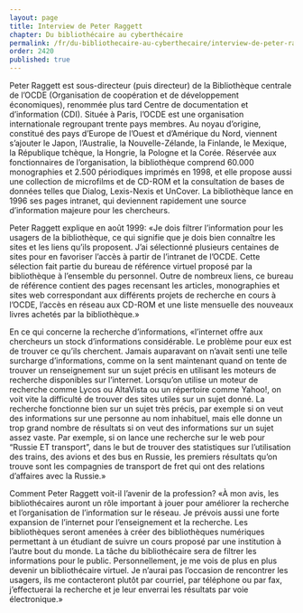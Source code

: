 ```yaml
---
layout: page
title: Interview de Peter Raggett
chapter: Du bibliothécaire au cyberthécaire
permalink: /fr/du-bibliothecaire-au-cyberthecaire/interview-de-peter-raggett/
order: 2420
published: true
---
```

<p>Peter Raggett est sous-directeur (puis directeur) de la Bibliothèque centrale de l’OCDE (Organisation de coopération et de développement économiques), renommée plus tard Centre de documentation et d’information (CDI). Située à Paris, l’OCDE est une organisation internationale regroupant trente pays membres. Au noyau d’origine, constitué des pays d’Europe de l’Ouest et d’Amérique du Nord, viennent s’ajouter le Japon, l’Australie, la Nouvelle-Zélande, la Finlande, le Mexique, la République tchèque, la Hongrie, la Pologne et la Corée. Réservée aux fonctionnaires de l’organisation, la bibliothèque comprend 60.000 monographies et 2.500 périodiques imprimés en 1998, et elle propose aussi une collection de microfilms et de CD-ROM et la consultation de bases de données telles que Dialog, Lexis-Nexis et UnCover. La bibliothèque lance en 1996 ses pages intranet, qui deviennent rapidement une source d’information majeure pour les chercheurs.</p>

<p>Peter Raggett explique en août 1999: «Je dois filtrer l’information pour les usagers de la bibliothèque, ce qui signifie que je dois bien connaître les sites et les liens qu’ils proposent. J’ai sélectionné plusieurs centaines de sites pour en favoriser l’accès à partir de l’intranet de l’OCDE. Cette sélection fait partie du bureau de référence virtuel proposé par la bibliothèque à l’ensemble du personnel. Outre de nombreux liens, ce bureau de référence contient des pages recensant les articles, monographies et sites web correspondant aux différents projets de recherche en cours à l’OCDE, l’accès en réseau aux CD-ROM et une liste mensuelle des nouveaux livres achetés par la bibliothèque.»</p>

<p>En ce qui concerne la recherche d’informations, «l’internet offre aux chercheurs un stock d’informations considérable. Le problème pour eux est de trouver ce qu’ils cherchent. Jamais auparavant on n’avait senti une telle surcharge d’informations, comme on la sent maintenant quand on tente de trouver un renseignement sur un sujet précis en utilisant les moteurs de recherche disponibles sur l’internet. Lorsqu’on utilise un moteur de recherche comme Lycos ou AltaVista ou un répertoire comme Yahoo!, on voit vite la difficulté de trouver des sites utiles sur un sujet donné. La recherche fonctionne bien sur un sujet très précis, par exemple si on veut des informations sur une personne au nom inhabituel, mais elle donne un trop grand nombre de résultats si on veut des informations sur un sujet assez vaste. Par exemple, si on lance une recherche sur le web pour “Russie ET transport”, dans le but de trouver des statistiques sur l’utilisation des trains, des avions et des bus en Russie, les premiers résultats qu’on trouve sont les compagnies de transport de fret qui ont des relations d’affaires avec la Russie.»</p>

<p>Comment Peter Raggett voit-il l’avenir de la profession? «À mon avis, les bibliothécaires auront un rôle important à jouer pour améliorer la recherche et l’organisation de l’information sur le réseau. Je prévois aussi une forte expansion de l’internet pour l’enseignement et la recherche. Les bibliothèques seront amenées à créer des bibliothèques numériques permettant à un étudiant de suivre un cours proposé par une institution à l’autre bout du monde. La tâche du bibliothécaire sera de filtrer les informations pour le public. Personnellement, je me vois de plus en plus devenir un bibliothécaire virtuel. Je n’aurai pas l’occasion de rencontrer les usagers, ils me contacteront plutôt par courriel, par téléphone ou par fax, j’effectuerai la recherche et je leur enverrai les résultats par voie électronique.»</p>